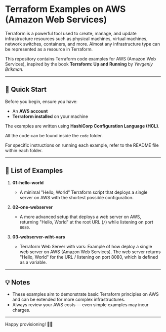 # Terraform Examples on AWS (Amazon Web Services)

Terraform is a powerful tool used to create, manage, and update infrastructure resources such as physical machines, virtual machines, network switches, containers, and more. Almost any infrastructure type can be represented as a resource in Terraform.

This repository contains Terraform code examples for AWS (Amazon Web Services), inspired by the book **Terraform: Up and Running** by *Yevgeniy Brikman*.

---

## 🚀 Quick Start

Before you begin, ensure you have:

- An **AWS account**
- **Terraform installed** on your machine

The examples are written using **HashiCorp Configuration Language (HCL)**.

All the code can be found inside the `code` folder.

For specific instructions on running each example, refer to the README file within each folder.

---

## 📁 List of Examples

1. **01-hello-world**  
   - A minimal "Hello, World" Terraform script that deploys a single server on AWS with the shortest possible configuration.

2. **02-one-webserver**  
   - A more advanced setup that deploys a web server on AWS, returning "Hello, World" at the root URL (`/`) while listening on port `8080`.

2. **03-webserver-wiht-vars**  
   - Terraform Web Server with vars: Example of how deploy a single web server on AWS (Amazon Web Services). The web server returns "Hello, World" for the URL / listening on port 8080, which is defined as a variable.
---

## 💡 Notes

- These examples aim to demonstrate basic Terraform principles on AWS and can be extended for more complex infrastructures.
- Always review your AWS costs — even simple examples may incur charges.

---

Happy provisioning! 🚀✨  

